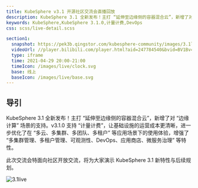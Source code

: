 ```yaml
---
title: KubeSphere v3.1 开源社区交流会直播回放
description: KubeSphere 3.1 全新发布！主打 “延伸至边缘侧的容器混合云”，新增了对 “边缘计算” 场景的支持。v3.1.0 支持 “计量计费”，让基础设施的运营成本更清晰，进一步优化了在 “多云、多集群、多团队、多租户” 等应用场景下的使用体验，增强了 “多集群管理、多租户管理、可观测性、DevOps、应用商店、微服务治理” 等特性。
keywords: KubeSphere,KubeSphere 3.1.0,计量计费,DevOps
css: scss/live-detail.scss

section1:
  snapshot: https://pek3b.qingstor.com/kubesphere-community/images/3.1live.jpeg
  videoUrl: //player.bilibili.com/player.html?aid=247784540&bvid=BV1Bv411L7Hx&cid=331253914&page=1&high_quality=1
  type: iframe
  time: 2021-04-29 20:00-21:00
  timeIcon: /images/live/clock.svg
  base: 线上
  baseIcon: /images/live/base.svg
---
```


## 导引

KubeSphere 3.1 全新发布！主打 “延伸至边缘侧的容器混合云”，新增了对 “边缘计算” 场景的支持。v3.1.0 支持 “计量计费”，让基础设施的运营成本更清晰，进一步优化了在 “多云、多集群、多团队、多租户” 等应用场景下的使用体验，增强了 “多集群管理、多租户管理、可观测性、DevOps、应用商店、微服务治理” 等特性。

此次交流会特面向社区开放交流，将为大家演示 KubeSphere 3.1 新特性与后续规划。

![3.1live](https://pek3b.qingstor.com/kubesphere-community/images/3.1live-poster.jpg)